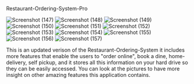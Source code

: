 Restaurant-Ordering-System-Pro

![Screenshot (147)](https://user-images.githubusercontent.com/65783304/205118335-2d854d70-3054-4ebd-9f91-c97401ceb393.png)
![Screenshot (148)](https://user-images.githubusercontent.com/65783304/205118362-b45a6fe3-f33d-451e-bd11-c0602192d6b0.png)
![Screenshot (149)](https://user-images.githubusercontent.com/65783304/205118370-4169944e-b068-4dd6-bfcd-c16ba38634c0.png)
![Screenshot (150)](https://user-images.githubusercontent.com/65783304/205118422-7fc4e091-0605-4c2a-b166-5644bb935a00.png)
![Screenshot (151)](https://user-images.githubusercontent.com/65783304/205118463-0890e1e1-7685-4364-b82a-a24a013604f9.png)
![Screenshot (152)](https://user-images.githubusercontent.com/65783304/205118476-205005d5-5195-4381-9aaf-8b8704d453aa.png)
![Screenshot (153)](https://user-images.githubusercontent.com/65783304/205118491-a8dfc9c4-0a8a-441e-b2af-e674ea547bcc.png)
![Screenshot (154)](https://user-images.githubusercontent.com/65783304/205118508-69d4d42a-f6b3-4717-8139-4afde2481eb7.png)
![Screenshot (155)](https://user-images.githubusercontent.com/65783304/205118513-a7ae64c1-b159-4ab6-b78e-e26e76c00c80.png)
![Screenshot (156)](https://user-images.githubusercontent.com/65783304/205118534-8f885da8-6ef9-4728-869d-34ce8a9d42c2.png)
![Screenshot (157)](https://user-images.githubusercontent.com/65783304/205118587-fdd89fbe-56ee-4d4d-983b-e42256dd0d4c.png)

This is an updated verison of the Restaurant-Ordering-System it includes more features that enable the users to "order online", book a dine, home-delivery, self pickup, and it stores all this information on your hard drive so they can be easily accessed.
You can look at the pictures to have more insight on other amazing features this application contains.
